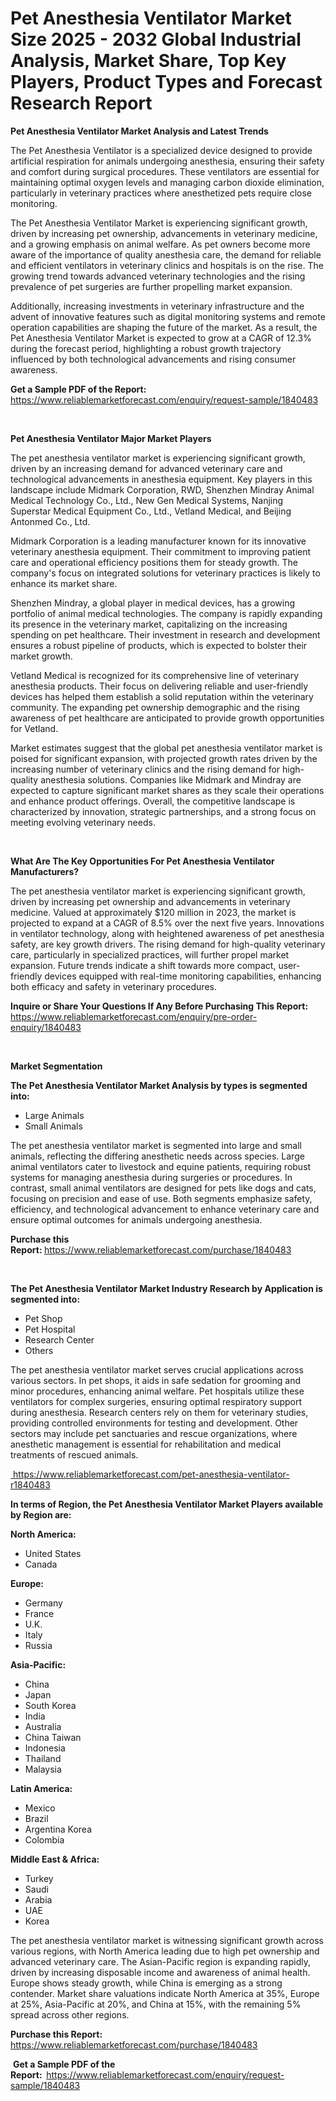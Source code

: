<p><h1>Pet Anesthesia Ventilator Market Size 2025 - 2032 Global Industrial Analysis, Market Share, Top Key Players, Product Types and Forecast Research Report</h1></p><p><strong>Pet Anesthesia Ventilator Market Analysis and Latest Trends</strong></p>
<p><p>The Pet Anesthesia Ventilator is a specialized device designed to provide artificial respiration for animals undergoing anesthesia, ensuring their safety and comfort during surgical procedures. These ventilators are essential for maintaining optimal oxygen levels and managing carbon dioxide elimination, particularly in veterinary practices where anesthetized pets require close monitoring.</p><p>The Pet Anesthesia Ventilator Market is experiencing significant growth, driven by increasing pet ownership, advancements in veterinary medicine, and a growing emphasis on animal welfare. As pet owners become more aware of the importance of quality anesthesia care, the demand for reliable and efficient ventilators in veterinary clinics and hospitals is on the rise. The growing trend towards advanced veterinary technologies and the rising prevalence of pet surgeries are further propelling market expansion.</p><p>Additionally, increasing investments in veterinary infrastructure and the advent of innovative features such as digital monitoring systems and remote operation capabilities are shaping the future of the market. As a result, the Pet Anesthesia Ventilator Market is expected to grow at a CAGR of 12.3% during the forecast period, highlighting a robust growth trajectory influenced by both technological advancements and rising consumer awareness.</p></p>
<p><strong>Get a Sample PDF of the Report:&nbsp;</strong> <a href="https://www.reliablemarketforecast.com/enquiry/request-sample/1840483?utm_campaign=3135&utm_medium=2&utm_source=Github&utm_content=ia&utm_term=14042025&utm_id=pet-anesthesia-ventilator">https://www.reliablemarketforecast.com/enquiry/request-sample/1840483</a></p>
<p>&nbsp;</p>
<p><strong>Pet Anesthesia Ventilator Major Market Players</strong></p>
<p><p>The pet anesthesia ventilator market is experiencing significant growth, driven by an increasing demand for advanced veterinary care and technological advancements in anesthesia equipment. Key players in this landscape include Midmark Corporation, RWD, Shenzhen Mindray Animal Medical Technology Co., Ltd., New Gen Medical Systems, Nanjing Superstar Medical Equipment Co., Ltd., Vetland Medical, and Beijing Antonmed Co., Ltd.</p><p>Midmark Corporation is a leading manufacturer known for its innovative veterinary anesthesia equipment. Their commitment to improving patient care and operational efficiency positions them for steady growth. The company's focus on integrated solutions for veterinary practices is likely to enhance its market share.</p><p>Shenzhen Mindray, a global player in medical devices, has a growing portfolio of animal medical technologies. The company is rapidly expanding its presence in the veterinary market, capitalizing on the increasing spending on pet healthcare. Their investment in research and development ensures a robust pipeline of products, which is expected to bolster their market growth.</p><p>Vetland Medical is recognized for its comprehensive line of veterinary anesthesia products. Their focus on delivering reliable and user-friendly devices has helped them establish a solid reputation within the veterinary community. The expanding pet ownership demographic and the rising awareness of pet healthcare are anticipated to provide growth opportunities for Vetland.</p><p>Market estimates suggest that the global pet anesthesia ventilator market is poised for significant expansion, with projected growth rates driven by the increasing number of veterinary clinics and the rising demand for high-quality anesthesia solutions. Companies like Midmark and Mindray are expected to capture significant market shares as they scale their operations and enhance product offerings. Overall, the competitive landscape is characterized by innovation, strategic partnerships, and a strong focus on meeting evolving veterinary needs.</p></p>
<p>&nbsp;</p>
<p><strong>What Are The Key Opportunities For Pet Anesthesia Ventilator Manufacturers?</strong></p>
<p><p>The pet anesthesia ventilator market is experiencing significant growth, driven by increasing pet ownership and advancements in veterinary medicine. Valued at approximately $120 million in 2023, the market is projected to expand at a CAGR of 8.5% over the next five years. Innovations in ventilator technology, along with heightened awareness of pet anesthesia safety, are key growth drivers. The rising demand for high-quality veterinary care, particularly in specialized practices, will further propel market expansion. Future trends indicate a shift towards more compact, user-friendly devices equipped with real-time monitoring capabilities, enhancing both efficacy and safety in veterinary procedures.</p></p>
<p><strong>Inquire or Share Your Questions If Any Before Purchasing This Report:</strong> <a href="https://www.reliablemarketforecast.com/enquiry/pre-order-enquiry/1840483?utm_campaign=3135&utm_medium=2&utm_source=Github&utm_content=ia&utm_term=14042025&utm_id=pet-anesthesia-ventilator">https://www.reliablemarketforecast.com/enquiry/pre-order-enquiry/1840483</a></p>
<p>&nbsp;</p>
<p><strong>Market Segmentation</strong></p>
<p><strong>The Pet Anesthesia Ventilator Market Analysis by types is segmented into:</strong></p>
<p><ul><li>Large Animals</li><li>Small Animals</li></ul></p>
<p><p>The pet anesthesia ventilator market is segmented into large and small animals, reflecting the differing anesthetic needs across species. Large animal ventilators cater to livestock and equine patients, requiring robust systems for managing anesthesia during surgeries or procedures. In contrast, small animal ventilators are designed for pets like dogs and cats, focusing on precision and ease of use. Both segments emphasize safety, efficiency, and technological advancement to enhance veterinary care and ensure optimal outcomes for animals undergoing anesthesia.</p></p>
<p><strong>Purchase this Report:&nbsp;</strong><a href="https://www.reliablemarketforecast.com/purchase/1840483?utm_campaign=3135&utm_medium=2&utm_source=Github&utm_content=ia&utm_term=14042025&utm_id=pet-anesthesia-ventilator">https://www.reliablemarketforecast.com/purchase/1840483</a></p>
<p>&nbsp;</p>
<p><strong>The Pet Anesthesia Ventilator Market Industry Research by Application is segmented into:</strong></p>
<p><ul><li>Pet Shop</li><li>Pet Hospital</li><li>Research Center</li><li>Others</li></ul></p>
<p><p>The pet anesthesia ventilator market serves crucial applications across various sectors. In pet shops, it aids in safe sedation for grooming and minor procedures, enhancing animal welfare. Pet hospitals utilize these ventilators for complex surgeries, ensuring optimal respiratory support during anesthesia. Research centers rely on them for veterinary studies, providing controlled environments for testing and development. Other sectors may include pet sanctuaries and rescue organizations, where anesthetic management is essential for rehabilitation and medical treatments of rescued animals.</p></p>
<p><a href="https://www.reliablemarketforecast.com/pet-anesthesia-ventilator-r1840483?utm_campaign=3135&utm_medium=2&utm_source=Github&utm_content=ia&utm_term=14042025&utm_id=pet-anesthesia-ventilator">&nbsp;https://www.reliablemarketforecast.com/pet-anesthesia-ventilator-r1840483</a></p>
<p><strong>In terms of Region, the Pet Anesthesia Ventilator Market Players available by Region are:</strong></p>
<p>
    <p> <strong> North America: </strong>
        <ul>
            <li>United States</li>
            <li>Canada</li>
        </ul>
        </p> 
    <p> <strong> Europe: </strong>
        <ul>
            <li>Germany</li>
            <li>France</li>
            <li>U.K.</li>
            <li>Italy</li>
            <li>Russia</li>
        </ul>
        </p> 
    <p> <strong> Asia-Pacific: </strong>
        <ul>
            <li>China</li>
            <li>Japan</li>
            <li>South Korea</li>
            <li>India</li>
            <li>Australia</li>
            <li>China Taiwan</li>
            <li>Indonesia</li>
            <li>Thailand</li>
            <li>Malaysia</li>
        </ul>
        </p> 
    <p> <strong> Latin America: </strong>
        <ul>
            <li>Mexico</li>
            <li>Brazil</li>
            <li>Argentina Korea</li>
            <li>Colombia</li>
        </ul>
        </p> 
    <p> <strong> Middle East & Africa: </strong>
        <ul>
            <li>Turkey</li>
            <li>Saudi</li>
            <li>Arabia</li>
            <li>UAE</li>
            <li>Korea</li>
        </ul>
    </p>
    </p>
<p><p>The pet anesthesia ventilator market is witnessing significant growth across various regions, with North America leading due to high pet ownership and advanced veterinary care. The Asian-Pacific region is expanding rapidly, driven by increasing disposable income and awareness of animal health. Europe shows steady growth, while China is emerging as a strong contender. Market share valuations indicate North America at 35%, Europe at 25%, Asia-Pacific at 20%, and China at 15%, with the remaining 5% spread across other regions.</p></p>
<p><strong>Purchase this Report: </strong><a href="https://www.reliablemarketforecast.com/purchase/1840483?utm_campaign=3135&utm_medium=2&utm_source=Github&utm_content=ia&utm_term=14042025&utm_id=pet-anesthesia-ventilator">https://www.reliablemarketforecast.com/purchase/1840483</a></p>
<p>&nbsp;<strong>Get a Sample PDF of the Report:&nbsp;&nbsp;</strong><a href="https://www.reliablemarketforecast.com/enquiry/request-sample/1840483?utm_campaign=3135&utm_medium=2&utm_source=Github&utm_content=ia&utm_term=14042025&utm_id=pet-anesthesia-ventilator">https://www.reliablemarketforecast.com/enquiry/request-sample/1840483</a></p>
<p><strong></strong></p>
<p><p></p><p></p><p></p></p>